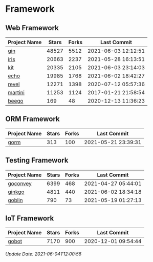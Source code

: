 # Framework

## Web Framework
| Project Name | Stars | Forks | Last Commit |
| ------------ | ----- | ----- | ----------- |
| [gin](https://github.com/gin-gonic/gin) | 48527 | 5512 | 2021-06-03 12:12:51 |
| [iris](https://github.com/kataras/iris) | 20663 | 2237 | 2021-05-28 16:13:51 |
| [kit](https://github.com/go-kit/kit) | 20335 | 2105 | 2021-06-03 23:14:03 |
| [echo](https://github.com/labstack/echo) | 19985 | 1768 | 2021-06-02 18:42:27 |
| [revel](https://github.com/revel/revel) | 12271 | 1398 | 2020-07-12 05:57:36 |
| [martini](https://github.com/go-martini/martini) | 11253 | 1124 | 2017-01-21 21:58:54 |
| [beego](https://github.com/astaxie/beego) | 169 | 48 | 2020-12-13 11:36:23 |

## ORM Framework
| Project Name | Stars | Forks | Last Commit |
| ------------ | ----- | ----- | ----------- |
| [gorm](https://github.com/jinzhu/gorm) | 313 | 100 | 2021-05-21 23:39:31 |

## Testing Framework
| Project Name | Stars | Forks | Last Commit |
| ------------ | ----- | ----- | ----------- |
| [goconvey](https://github.com/smartystreets/goconvey) | 6399 | 468 | 2021-04-27 05:44:01 |
| [ginkgo](https://github.com/onsi/ginkgo) | 4811 | 440 | 2021-06-02 18:34:18 |
| [goblin](https://github.com/franela/goblin) | 790 | 73 | 2021-05-19 01:27:13 |

## IoT Framework
| Project Name | Stars | Forks | Last Commit |
| ------------ | ----- | ----- | ----------- |
| [gobot](https://github.com/hybridgroup/gobot) | 7170 | 900 | 2020-12-01 09:54:44 |

*Update Date: 2021-06-04T12:00:56*